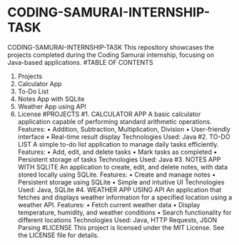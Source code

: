 # CODING-SAMURAI-INTERNSHIP-TASK
CODING-SAMURAI-INTERNSHIP-TASK
This repository showcases the projects completed during the Coding Samurai internship, focusing on Java-based applications.
#TABLE OF CONTENTS
1.	Projects
2.	Calculator App
3.	To-Do List
4.	Notes App with SQLite
5.	Weather App using API
6.	License
#PROJECTS
#1. CALCULATOR APP
A basic calculator application capable of performing standard arithmetic operations.
Features:
•	Addition, Subtraction, Multiplication, Division
•	User-friendly interface
•	Real-time result display
Technologies Used: Java
#2. TO-DO LIST
A simple to-do list application to manage daily tasks efficiently.
Features:
•	Add, edit, and delete tasks
•	Mark tasks as completed
•	Persistent storage of tasks
Technologies Used: Java
#3. NOTES APP WITH SQLITE
An application to create, edit, and delete notes, with data stored locally using SQLite.
Features:
•	Create and manage notes
•	Persistent storage using SQLite
•	Simple and intuitive UI
Technologies Used: Java, SQLite
#4. WEATHER APP USING API
An application that fetches and displays weather information for a specified location using a weather API.
Features:
•	Fetch current weather data
•	Display temperature, humidity, and weather conditions
•	Search functionality for different locations
Technologies Used: Java, HTTP Requests, JSON Parsing
#LICENSE
This project is licensed under the MIT License. See the LICENSE file for details.

